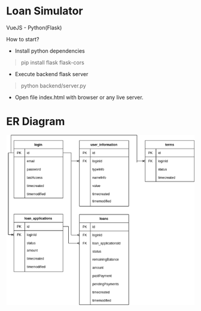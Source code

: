 # Loan Simulator
VueJS - Python(Flask)

How to start?
- Install python dependencies
>pip install flask flask-cors 

- Execute backend flask server
>python backend/server.py

- Open file index.html with browser or any live server.

# ER Diagram
<img src="https://github.com/JoseGomezTrader/lendingfront_loansimulator/blob/main/ER.png">
